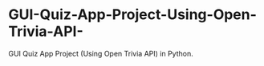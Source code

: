 # GUI-Quiz-App-Project-Using-Open-Trivia-API-
GUI Quiz App Project (Using Open Trivia API) in Python.
